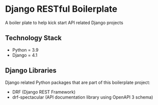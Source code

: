 # Django RESTful Boilerplate

A boiler plate to help kick start API related Django projects

## Technology Stack

- Python = 3.9
- Django = 4.1

## Django Libraries

Django related Python packages that are part of this boilerplate project:

- DRF (Django REST Framework)
- drf-spectacular (API documentation library using OpenAPI 3 schema)
